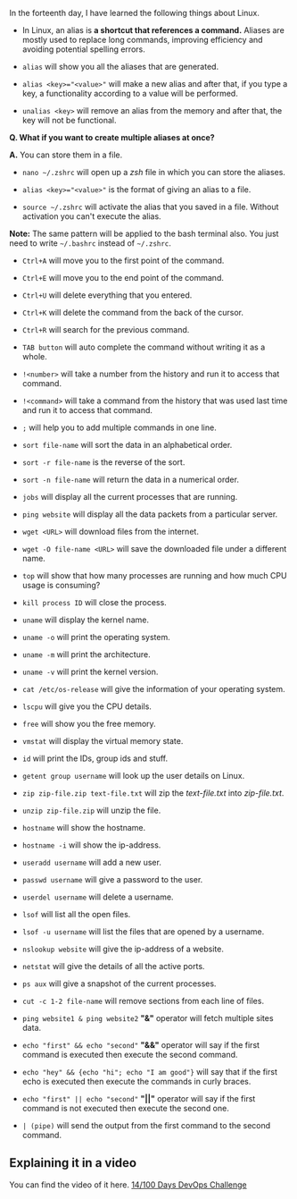 In the forteenth day, I have learned the following things about Linux.

- In Linux, an alias is **a shortcut that references a command.**
Aliases are mostly used to replace long commands, improving efficiency and avoiding potential spelling errors.

- `alias` will show you all the aliases that are generated.

- `alias <key>="<value>"` will make a new alias and after that, if you type a key, a functionality according to a value will be performed.

- `unalias <key>` will remove an alias from the memory and after that, the key will not be functional.

**Q. What if you want to create multiple aliases at once?**

**A.** You can store them in a file.

- `nano ~/.zshrc` will open up a *zsh* file in which you can store the aliases.

- `alias <key>="<value>"` is the format of giving an alias to a file.

- `source ~/.zshrc` will activate the alias that you saved in a file. Without activation you can't execute the alias.

**Note:** The same pattern will be applied to the bash terminal also. You just need to write `~/.bashrc` instead of `~/.zshrc`.

- `Ctrl+A` will move you to the first point of the command.
- `Ctrl+E` will move you to the end point of the command.
- `Ctrl+U` will delete everything that you entered.
- `Ctrl+K` will delete the command from the back of the cursor.
- `Ctrl+R` will search for the previous command.
- `TAB button` will auto complete the command without writing it as a whole.
- `!<number>` will take a number from the history and run it to access that command.
- `!<command>` will take a command from the history that was used last time and run it to access that command.
- `;` will help you to add multiple commands in one line.
- `sort file-name` will sort the data in an alphabetical order.
- `sort -r file-name` is the reverse of the sort.
- `sort -n file-name` will return the data in a numerical order.
- `jobs` will display all the current processes that are running.
- `ping website` will display all the data packets from a particular server.
- `wget <URL>` will download files from the internet. 
- `wget -O file-name <URL>` will save the downloaded file under a different name.
- `top` will show that how many processes are running and how much CPU usage is consuming?
- `kill process ID` will close the process.
- `uname` will display the kernel name.
- `uname -o` will print the operating system.
- `uname -m` will print the architecture.
- `uname -v` will print the kernel version.
- `cat /etc/os-release` will give the information of your operating system.
- `lscpu` will give you the CPU details.
- `free` will show you the free memory.
- `vmstat` will display the virtual memory state.
- `id` will print the IDs, group ids and stuff. 
- `getent group username` will look up the user details on Linux.
- `zip zip-file.zip text-file.txt` will zip the *text-file.txt* into *zip-file.txt*.
- `unzip zip-file.zip` will unzip the file.
- `hostname` will show the hostname.
- `hostname -i` will show the ip-address.
- `useradd username` will add a new user.
- `passwd username` will give a password to the user.
- `userdel username` will delete a username.
- `lsof` will list all the open files.
- `lsof -u username` will list the files that are opened by a username.

- `nslookup website` will give the ip-address of a website.
- `netstat` will give the details of all the active ports. 
- `ps aux` will give a snapshot of the current processes.
- `cut -c 1-2 file-name` will remove sections from each line of files.
- `ping website1 & ping website2` **"&"** operator will fetch multiple sites data.
- `echo "first" && echo "second"` **"&&"** operator will say if the first command is executed then execute the second command.
- `echo "hey" && {echo "hi"; echo "I am good"}` will say that if the first echo is executed then execute the commands in curly braces.
- `echo "first" || echo "second"` **"||"** operator will say if the first command is not executed then execute the second one.
- `| (pipe)` will send the output from the first command to the second command.

## **Explaining it in a video**

You can find the video of it here. [14/100 Days DevOps Challenge]()